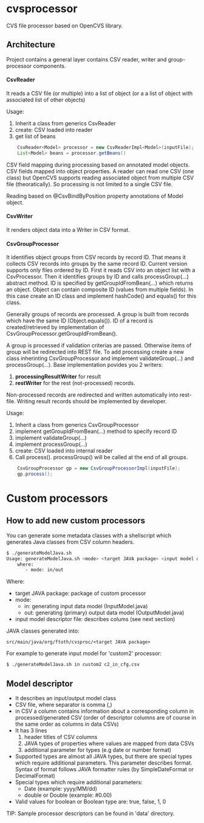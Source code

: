 # cvsprocessor
CVS file processor based on OpenCVS library.

## Architecture
Project contains a general layer contains CSV reader, writer and group-processor components.

#### CsvReader
It reads a CSV file (or multiple) into a list of object (or a a list of object with associated list of other objects)

Usage:
1. Inherit a class from generics CsvReader
2. create: CSV loaded into reader
3. get list of beans

```Java
    CsvReader<Model> processor = new CsvReaderImpl<Model>(inputFile);
    List<Model> beans = processor.getBeans()
```
CSV field mapping during processing based on annotated model objects. CSV fields mapped into object properties.
A reader can read one CSV (one class) but OpenCVS supports reading associated object from multiple CSV file (theoratically).
So processing is not limited to a single CSV file.
  
Reading based on @CsvBindByPosition property annotations of Model object.

#### CsvWriter
It renders object data into a Writer in CSV format.


#### CsvGroupProcessor
It identifies object groups from CSV records by record ID. That means it collects CSV records into groups by the same record ID.
Current version supports only files ordered by ID. First it reads CSV into an object list with a CsvProcessor. Then it identifies groups by ID and calls processGroup(...) abstract method. ID is specified by getGroupIdFromBean(...) which returns an object. Object can contain composite ID (values from multiple fields). In this case create an ID class and implement hashCode() and equals() for this class.

Generally groups of records are processed. A group is built from records which have the same ID (Object.equals()). ID of a record is created/retrieved by implementation of CsvGroupProcessor.getGroupIdFromBean().

A group is processed if validation criterias are passed. Otherwise items of group will be redirected into REST file.
To add processing create a new class inherinting CsvGroupProcessor and implement validateGroup(...) and processGroup(...).
Base implementation povides you 2 writers:
1. __processingResultWriter__ for result
2. __restWriter__ for the rest (not-processed) records.

Non-processed records are redirected and written automatically into rest-file. Writing result records should be implemented by developer.

Usage:
1. Inherit a class from generics CsvGroupProcessor
2. implement getGroupIdFromBean(...) method to specify record ID
3. implement validateGroup(...)
3. implement processGroup(...)
4. create: CSV loaded into internal reader
5. Call process(). processGroup() will be called at the end of all groups.

```Java
    CsvGroupProcessor gp = new CsvGroupProcessorImpl(inputFile);
    gp.process();
```


# Custom processors
## How to add new custom processors
You can generate some metadata classes with a shellscript which generates Java classes from CSV column headers.

```bash
$ ./generateModelJava.sh
Usage: generateModelJava.sh <mode> <target JAVA package> <input model descriptor file>
    where:
       - mode: in/out
```
Where:
- target JAVA package: package of custom processor
- mode:
    - in: generating input data model (InputModel.java)
    - out: generating (primary) output data model (OutputModel.java)
- input model descriptor file: describes colums (see next section)    

JAVA classes generated into:

    src/main/java/org/ftoth/cvsproc/<target JAVA package>

For example to generate input model for 'custom2' processor:

```bash
$ ./generateModelJava.sh in custom2 c2_in_cfg.csv
```
## Model descriptor
- It describes an input/output model class
- CSV file, where separator is comma (,)
- in CSV a column contains information about a corresponding column in processed/generated CSV 
  (order of descriptor columns are of course in the same order as columns in data CSVs)
- It has 3 lines
    1. header titles of CSV columns
    2. JAVA types of properties where values are mapped from data CSVs
    3. additional parameter for types (e.g date or number format)
- Supported types are almost all JAVA types, but there are special types which require additional parameters. This parameter describes format. Syntax of format follows JAVA formatter rules (by SimpleDateFormat or DecimalFormat)
- Special types which require additional parameters:
    - Date (example: yyyy/MM/dd)
    - double or Double (example: #0.00)
- Valid values for boolean or Boolean type are: true, false, 1, 0

TIP: Sample processor descriptors can be found in 'data' directory.
    

